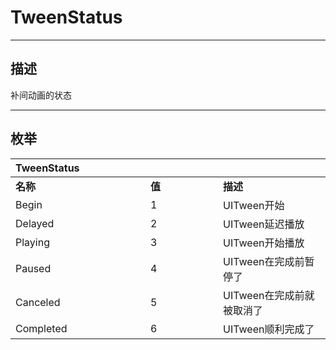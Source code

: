 # TweenStatus

------------------------------------------------------------------------------------------
## 描述

补间动画的状态

------------------------------------------------------------------------------------------
## 枚举

|<div style="width:200px">TweenStatus</div>|<div style="width:100px"></div>|<div style="width:100px"></div>|
|:---|:---|:---|
|**名称**|**值**|**描述**|
|Begin|1|UITween开始|
|Delayed|2|UITween延迟播放|
|Playing|3|UITween开始播放|
|Paused|4|UITween在完成前暂停了|
|Canceled|5|UITween在完成前就被取消了|
|Completed|6|UITween顺利完成了|
